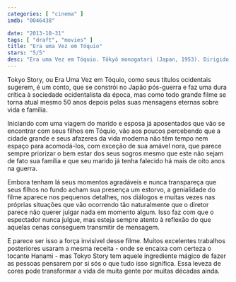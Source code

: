 ```yaml
---
categories: [ "cinema" ]
imdb: "0046438"

date: "2013-10-31"
tags: [ "draft", "movies" ]
title: "Era uma Vez em Tóquio"
stars: "5/5"
desc: "Era uma Vez em Tóquio. Tôkyô monogatari (Japan, 1953). Dirigido por Yasujirô Ozu. Escrito por Kôgo Noda, Yasujirô Ozu. Com Chishû Ryû, Chieko Higashiyama, Setsuko Hara, Haruko Sugimura, Sô Yamamura, Kuniko Miyake, Kyôko Kagawa, Eijirô Tôno, Nobuo Nakamura."
---
```

Tokyo Story, ou Era Uma Vez em Tóquio, como seus títulos ocidentais sugerem, é um conto, que se constrói no Japão pós-guerra e faz uma dura crítica à sociedade ocidentalista da época, mas como todo grande filme se torna atual mesmo 50 anos depois pelas suas mensagens eternas sobre vida e família.

Iniciando com uma viagem do marido e esposa já aposentados que vão se encontrar com seus filhos em Tóquio, vão aos poucos percebendo que a cidade grande e seus afazeres da vida moderna não têm tempo nem espaço para acomodá-los, com exceção de sua amável nora, que parece sempre priorizar o bem estar dos seus sogros mesmo que este não sejam de fato sua família e que seu marido já tenha falecido há mais de oito anos na guerra.

Embora tenham lá seus momentos agradáveis e nunca transpareça que seus filhos no fundo acham sua presença um estorvo, a genialidade do filme aparece nos pequenos detalhes, nos diálogos e muitas vezes nas próprias situações que vão ocorrendo tão naturalmente que o diretor parece não querer julgar nada em momento algum. Isso faz com que o espectador nunca julgue, mas esteja sempre atento à reflexão do que aquelas cenas conseguem transmitir de mensagem.

E parece ser isso a força invisível desse filme. Muitos excelentes trabalhos posteriores usaram a mesma receita - onde se encaixa com certeza o tocante Hanami - mas Tokyo Story tem aquele ingrediente mágico de fazer as pessoas pensarem por si sós o que tudo isso significa. Essa leveza de cores pode transformar a vida de muita gente por muitas décadas ainda.


